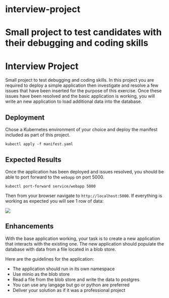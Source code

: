 
# interview-project
Small project to test candidates with their debugging and coding skills
=======
# Interview Project
Small project to test debugging and coding skills. In this project you are required to deploy a simple
application then investigate and resolve a few issues that have been inserted for the purpose of this
exercise. Once these issues have been resolved and the basic application is working, you will write
an new application to load additional data into the database.


## Deployment

Chose a Kubernetes environment of your choice and deploy the manifest included as part of this
project.

	kubectl apply -f manifest.yaml


## Expected Results

Once the application has been deployed and issues resolved, you should be able to port forward to the
`webapp` on port 5000.

	kubectl port-forward service/webapp 5000

Then from your browser navigate to `http://localhost:5000`. If everything is working as expected you
will see 1 row of data:

![](https://storage.googleapis.com/arize-assets/doc-images/interview-project/expected.png)

## Enhancements

With the base application working, your task is to create a new application that interacts with the
existing one. The new application should populate the database with data from a file located
in a blob store.

Here are the guidelines for the application:

- The application should run in its own namespace
- Use minio as the blob store
- Read a file from the blob store and write the data to postgres
- You can use any langage but go or python are preferred
- Deliver your solution as if it was a professional project


